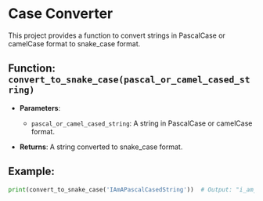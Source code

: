 # Case Converter

This project provides a function to convert strings in PascalCase or camelCase format to snake_case format.

## Function: `convert_to_snake_case(pascal_or_camel_cased_string)`
- **Parameters**:
  - `pascal_or_camel_cased_string`: A string in PascalCase or camelCase format.
  
- **Returns**: A string converted to snake_case format.

## Example:

```python
print(convert_to_snake_case('IAmAPascalCasedString'))  # Output: "i_am_a_pascal_cased_string"
```
